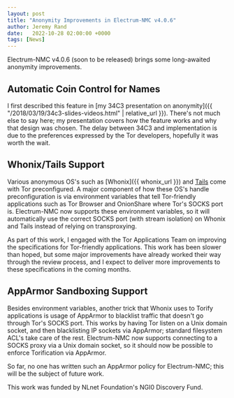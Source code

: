 ```yaml
---
layout: post
title: "Anonymity Improvements in Electrum-NMC v4.0.6"
author: Jeremy Rand
date:   2022-10-28 02:00:00 +0000
tags: [News]
---
```


Electrum-NMC v4.0.6 (soon to be released) brings some long-awaited anonymity improvements.

## Automatic Coin Control for Names

I first described this feature in [my 34C3 presentation on anonymity]({{ "/2018/03/19/34c3-slides-videos.html" | relative_url }}).  There's not much else to say here; my presentation covers how the feature works and why that design was chosen.  The delay between 34C3 and implementation is due to the preferences expressed by the Tor developers, hopefully it was worth the wait.

## Whonix/Tails Support

Various anonymous OS's such as [Whonix]({{ whonix_url }}) and [Tails](https://tails.boum.org/) come with Tor preconfigured.  A major component of how these OS's handle preconfiguration is via environment variables that tell Tor-friendly applications such as Tor Browser and OnionShare where Tor's SOCKS port is.  Electrum-NMC now supports these environment variables, so it will automatically use the correct SOCKS port (with stream isolation) on Whonix and Tails instead of relying on transproxying.

As part of this work, I engaged with the Tor Applications Team on improving the specifications for Tor-friendly applications.  This work has been slower than hoped, but some major improvements have already worked their way through the review process, and I expect to deliver more improvements to these specifications in the coming months.

## AppArmor Sandboxing Support

Besides environment variables, another trick that Whonix uses to Torify applications is usage of AppArmor to blacklist traffic that doesn't go through Tor's SOCKS port.  This works by having Tor listen on a Unix domain socket, and then blacklisting IP sockets via AppArmor; standard filesystem ACL's take care of the rest.  Electrum-NMC now supports connecting to a SOCKS proxy via a Unix domain socket, so it should now be possible to enforce Torification via AppArmor.

So far, no one has written such an AppArmor policy for Electrum-NMC; this will be the subject of future work.

This work was funded by NLnet Foundation's NGI0 Discovery Fund.
